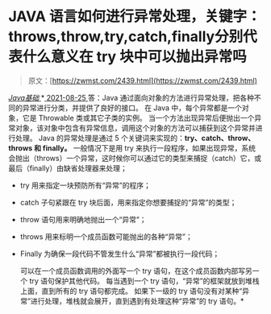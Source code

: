 <!--yml
category: 未分类
date: 0001-01-01 00:00:00
-->

# JAVA 语言如何进行异常处理，关键字：throws,throw,try,catch,finally分别代表什么意义在 try 块中可以抛出异常吗

> 原文：[https://zwmst.com/2439.html](https://zwmst.com/2439.html)

   [ *Java基础* ](https://zwmst.com/java%e5%9f%ba%e7%a1%80)*[ <time datetime="2021-08-25T09:34:43+08:00"> 2021-08-25 </time> ](https://zwmst.com/2439.html)  答：Java 通过面向对象的方法进行异常处理，把各种不同的异常进行分类，并提供了良好的接口。
在 Java 中，每个异常都是一个对象，它是 Throwable 类或其它子类的实例。
当一个方法出现异常后便抛出一个异常对象，该对象中包含有异常信息，调用这个对象的方法可以捕获到这个异常并进行处理。
Java 的异常处理是通过 5 个关键词来实现的：**try、catch、throw、throws 和 finally。** 一般情况下是用 try 来执行一段程序，如果出现异常，系统会抛出（throws）一个异常，这时候你可以通过它的类型来捕捉（catch）它，或最后（finally）由缺省处理器来处理；

*   try 用来指定一块预防所有“异常”的程序；
*   catch 子句紧跟在 try 块后面，用来指定你想要捕捉的“异常”的类型；
*   throw 语句用来明确地抛出一个“异常”；
*   throws 用来标明一个成员函数可能抛出的各种“异常”；
*   Finally 为确保一段代码不管发生什么“异常”都被执行一段代码；

    可以在一个成员函数调用的外面写一个 try 语句，在这个成员函数内部写另一个 try 语句保护其他代码。
    每当遇到一个 try 语句，“异常”的框架就放到堆栈上面，直到所有的 try 语句都完成。
    如果下一级的 try 语句没有对某种“异常”进行处理，堆栈就会展开，直到遇到有处理这种“异常”的 try 语句。*